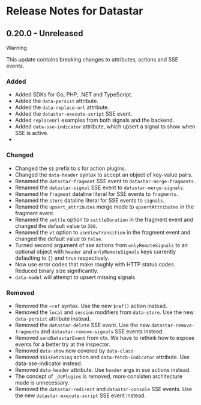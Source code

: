 # Release Notes for Datastar

## 0.20.0 - Unreleased

> [!WARNING]
> This update contains breaking changes to attributes, actions and SSE events.

### Added

- Added SDKs for Go, PHP, .NET  and TypeScript.
- Added the `data-persist` attribute.
- Added the `data-replace-url` attribute.
- Added the `datastar-execute-script` SSE event.
- Added `replaceUrl` examples from both signals and the backend.
- Added `data-sse-indicator` attribute, which upsert a signal to show when SSE is active.
-

### Changed

- Changed the `$$` prefix to `$` for action plugins.
- Changed the `data-header` syntax to accept an object of key-value pairs.
- Renamed the `datastar-fragment` SSE event to `datastar-merge-fragments`.
- Renamed the `datastar-signal` SSE event to `datastar-merge-signals`.
- Renamed the `fragment` dataline literal for SSE events to `fragments`.
- Renamed the `store` dataline literal for SSE events to `signals`.
- Renamed the `upsert_attributes` merge mode to `upsertAttributes` in the fragment event.
- Renamed the `settle` option to `settleDuration` in the fragment event and changed the default value to `300`.
- Renamed the `vt` option to `useViewTransition` in the fragment event and changed the default value to `false`.
- Turned second argument of sse actions from `onlyRemoteSignals` to an optional object with `header` and `onlyRemoteSignals` keys currently defaulting to `{}` and `true` respectively.
- Now use error codes that make roughly with HTTP status codes.  Reduced binary size significantly.
- `data-model` will attempt to upsert missing signals

### Removed

- Removed the `~ref` syntax. Use the new `$ref()` action instead.
- Removed the `local` and `session` modifiers from `data-store`. Use the new `data-persist` attribute instead.
- Removed the `datastar-delete` SSE event. Use the new `datastar-remove-fragments` and `datastar-remove-signals` SSE events instead.
- Removed `sendDatastarEvent` from ctx.  We have to rethink how to expose events for a better try at the inspector.
- Removed `data-show` now covered by `data-class`
- Removed `$$isFetching` action and `data-fetch-indicator` attribute.  Use data-sse-indicator instead.
- Removed `data-header` attribute.  Use `header` args in sse actions instead.
- The concept of `_dsPlugins` is removed, more consisten architecture made is unnecessary.
- Removed the `datastar-redirect` and `datastar-console` SSE events.  Use the new `datastar-execute-script` SSE event instead.
